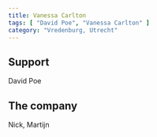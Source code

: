 ```yaml
---
title: Vanessa Carlton
tags: [ "David Poe", "Vanessa Carlton" ]
category: "Vredenburg, Utrecht"
---
```

Support
-------
David Poe

The company
-----------
Nick, Martijn
